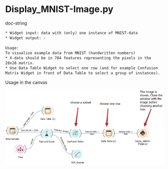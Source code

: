 # Display_MNIST-Image.py

doc-string

```
* Widget input: data with (only) one instance of MNIST-data
* Widget output: -

Usage:
To visualize example data from MNIST (handwritten numbers)
* X-data should be in 784 features representing the pixels in the 28x28 matrix.
* Use Data Table Widget to select one row (and for example Confusion Matrix Widget in front of Data Table to select a group of instances).

```

Usage in the canvas

![](images/mnist-image_01.png)






